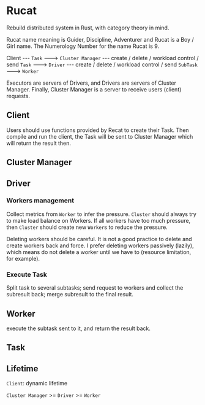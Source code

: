 # Rucat
Rebuild distributed system in Rust, with category theory in mind.

Rucat name meaning is Guider, Discipline, Adventurer and Rucat is a Boy / Girl name. The Numerology Number for the name Rucat is 9. 

Client --- `Task` ---> `Cluster Manager` 
         --- create / delete / workload control / send `Task` ---> `Driver`
             --- create / delete / workload control / send `SubTask` ---> `Worker`

Executors are servers of Drivers, and Drivers are servers of Cluster Manager.
Finally, Cluster Manager is a server to receive users (client) requests.

## Client

Users should use functions provided by Recat to create their Task. Then compile and run the client, the Task
will be sent to Cluster Manager which will return the result then.

## Cluster Manager


## Driver

### Workers management

Collect metrics from `Worker` to infer the pressure. `Cluster` should always try to make load balance on Workers.
If all workers have too much pressure, then `Cluster` should create new `Worker`s to reduce the pressure.

Deleting workers should be careful. It is not a good practice to delete and create workers back and force. 
I prefer deleting workers passively (lazily), which means do not delete a worker until we have to (resource limitation, for example).

### Execute Task

Split task to several subtasks;
send request to workers and collect the subresult back;
merge subresult to the final result.

## Worker

execute the subtask sent to it, and return the result back.

## Task



## Lifetime

`Client`: dynamic lifetime

`Cluster Manager` >= `Driver` >= `Worker`